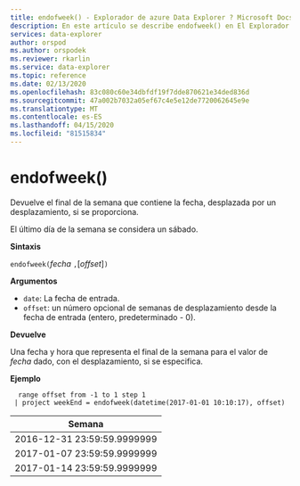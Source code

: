```yaml
---
title: endofweek() - Explorador de azure Data Explorer ? Microsoft Docs
description: En este artículo se describe endofweek() en El Explorador de datos de Azure.
services: data-explorer
author: orspod
ms.author: orspodek
ms.reviewer: rkarlin
ms.service: data-explorer
ms.topic: reference
ms.date: 02/13/2020
ms.openlocfilehash: 83c080c60e34dbfdf19f7dde870621e34ded836d
ms.sourcegitcommit: 47a002b7032a05ef67c4e5e12de7720062645e9e
ms.translationtype: MT
ms.contentlocale: es-ES
ms.lasthandoff: 04/15/2020
ms.locfileid: "81515834"
---
```

# <a name="endofweek"></a>endofweek()

Devuelve el final de la semana que contiene la fecha, desplazada por un desplazamiento, si se proporciona.

El último día de la semana se considera un sábado.

**Sintaxis**

`endofweek(`*fecha* `,`[*offset*]`)`

**Argumentos**

* `date`: La fecha de entrada.
* `offset`: un número opcional de semanas de desplazamiento desde la fecha de entrada (entero, predeterminado - 0).

**Devuelve**

Una fecha y hora que representa el final de la semana para el valor de *fecha* dado, con el desplazamiento, si se especifica.

**Ejemplo**

```kusto
  range offset from -1 to 1 step 1
 | project weekEnd = endofweek(datetime(2017-01-01 10:10:17), offset)  

```

|Semana|
|---|
|2016-12-31 23:59:59.9999999|
|2017-01-07 23:59:59.9999999|
|2017-01-14 23:59:59.9999999|